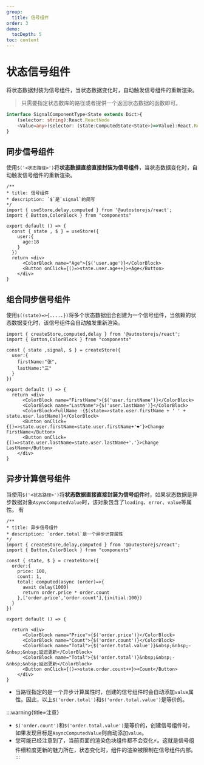 ```yaml
---
group:
  title: 信号组件
order: 3  
demo:
  tocDepth: 5
toc: content
---
```


# 状态信号组件

将状态数据封装为信号组件，当状态数据变化时，自动触发信号组件的重新渲染。

> 只需要指定状态数库的路径或者提供一个返回状态数据的函数即可。

```ts | pure
interface SignalComponentType<State extends Dict>{
    (selector: string):React.ReactNode
    <Value=any>(selector: (state:ComputedState<State>)=>Value):React.ReactNode 
}
```

## 同步信号组件

使用`$('<状态路径>')`将**状态数据直接直接封装为信号组件**，当状态数据变化时，自动触发信号组件的重新渲染。

```tsx 
/**
* title: 信号组件
* description: `$`是`signal`的简写 
*/
import { useStore,delay,computed } from '@autostorejs/react';
import { Button,ColorBlock } from "components"

export default () => {
  const { state , $ } = useStore({
    user:{
      age:18
    }  
  })
  return <div>
      <ColorBlock name="Age">{$('user.age')}</ColorBlock>
      <Button onClick={()=>state.user.age++}>+Age</Button>
    </div>
}
```


## 组合同步信号组件

使用`$((state)=>{.....})`将多个状态数据组合创建为一个信号组件，当依赖的状态数据变化时，该信号组件会自动触发重新渲染。

```tsx 
import { createStore,computed,delay } from '@autostorejs/react';
import { Button,ColorBlock } from "components"

const { state ,signal, $ } = createStore({
  user:{
    firstName:"张",
    lastName:"三"
  }
})

export default () => {
  return <div>
      <ColorBlock name="FirstName">{$('user.firstName')}</ColorBlock>
      <ColorBlock name="LastName">{$('user.lastName')}</ColorBlock>
      <ColorBlock>FullName :{$(state=>state.user.firstName + ' ' + state.user.lastName)}</ColorBlock>
      <Button onClick={()=>state.user.firstName=state.user.firstName+'❤️'}>Change FirstName</Button>
      <Button onClick={()=>state.user.lastName=state.user.lastName+'.'}>Change LastName</Button>
    </div>
}
```
 

## 异步计算信号组件

当使用`$('<状态路径>')`将**状态数据直接直接封装为信号组件**时，如果状态数据是异步数据对象`AsyncComputedValue`时，该对象包含了`loading`、`error`、`value`等属性。
有
 

```tsx
/**
* title: 异步信号组件
* description: `order.total`是一个异步计算属性
*/
import { createStore,delay,computed } from '@autostorejs/react';
import { Button,ColorBlock } from "components"

const { state, $ } = createStore({
  order:{
    price: 100,
    count: 1,
    total: computed(async (order)=>{
      await delay(1000)
      return order.price * order.count
    },['order.price','order.count'],{initial:100})
  }
})

export default () => {

  return <div> 
      <ColorBlock name="Price">{$('order.price')}</ColorBlock>
      <ColorBlock name="Count">{$('order.count')}</ColorBlock>
      <ColorBlock name="Total">{$('order.total.value')}&nbsp;&nbsp;-&nbsp;&nbsp;延迟更新</ColorBlock>
      <ColorBlock name="Total">{$('order.total')}&nbsp;&nbsp;-&nbsp;&nbsp;延迟更新</ColorBlock>
      <Button onClick={()=>state.order.count++}>+Count</Button>
    </div>
}
```

- 当路径指定的是一个异步计算属性时，创建的信号组件时会自动添加`value`属性。因此，以上`$('order.total')`和`$('order.total.value')`是等价的。


:::warning{title=注意} 
- `$('order.count')`和`$('order.total.value')`是等价的，创建信号组件时，如果发现目标是`AsyncComputedValue`则自动添加`value`。
- 您可能已经注意到了，当前页面的渲染色块组件都不会变化⚡。这就是信号组件细粒度更新的魅力所在，状态变化时，组件的渲染被限制在信号组件内部。
:::

